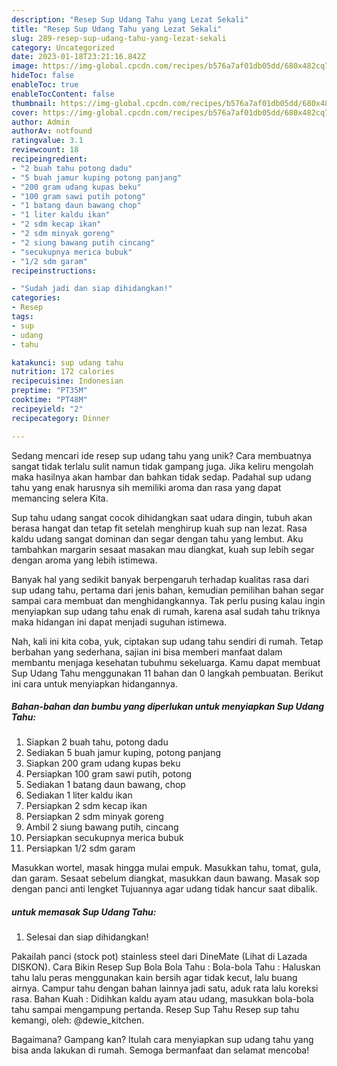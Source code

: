 ```yaml
---
description: "Resep Sup Udang Tahu yang Lezat Sekali"
title: "Resep Sup Udang Tahu yang Lezat Sekali"
slug: 289-resep-sup-udang-tahu-yang-lezat-sekali
category: Uncategorized
date: 2023-01-18T23:21:16.842Z
image: https://img-global.cpcdn.com/recipes/b576a7af01db05dd/680x482cq70/sup-udang-tahu-foto-resep-utama.jpg
hideToc: false
enableToc: true
enableTocContent: false
thumbnail: https://img-global.cpcdn.com/recipes/b576a7af01db05dd/680x482cq70/sup-udang-tahu-foto-resep-utama.jpg
cover: https://img-global.cpcdn.com/recipes/b576a7af01db05dd/680x482cq70/sup-udang-tahu-foto-resep-utama.jpg
author: Admin
authorAv: notfound
ratingvalue: 3.1
reviewcount: 18
recipeingredient:
- "2 buah tahu potong dadu"
- "5 buah jamur kuping potong panjang"
- "200 gram udang kupas beku"
- "100 gram sawi putih potong"
- "1 batang daun bawang chop"
- "1 liter kaldu ikan"
- "2 sdm kecap ikan"
- "2 sdm minyak goreng"
- "2 siung bawang putih cincang"
- "secukupnya merica bubuk"
- "1/2 sdm garam"
recipeinstructions:

- "Sudah jadi dan siap dihidangkan!"
categories:
- Resep
tags:
- sup
- udang
- tahu

katakunci: sup udang tahu 
nutrition: 172 calories
recipecuisine: Indonesian
preptime: "PT35M"
cooktime: "PT48M"
recipeyield: "2"
recipecategory: Dinner

---
```





Sedang mencari ide resep sup udang tahu yang unik? Cara membuatnya sangat tidak terlalu sulit namun tidak gampang juga. Jika keliru mengolah maka hasilnya akan hambar dan bahkan tidak sedap. Padahal sup udang tahu yang enak harusnya sih memiliki aroma dan rasa yang dapat memancing selera Kita.





Sup tahu udang sangat cocok dihidangkan saat udara dingin, tubuh akan berasa hangat dan tetap fit setelah menghirup kuah sup nan lezat. Rasa kaldu udang sangat dominan dan segar dengan tahu yang lembut. Aku tambahkan margarin sesaat masakan mau diangkat, kuah sup lebih segar dengan aroma yang lebih istimewa.

Banyak hal yang sedikit banyak berpengaruh terhadap kualitas rasa dari sup udang tahu, pertama dari jenis bahan, kemudian pemilihan bahan segar sampai cara membuat dan menghidangkannya. Tak perlu pusing kalau ingin menyiapkan sup udang tahu enak di rumah, karena asal sudah tahu triknya maka hidangan ini dapat menjadi suguhan istimewa.






Nah, kali ini kita coba, yuk, ciptakan sup udang tahu sendiri di rumah. Tetap berbahan yang sederhana, sajian ini bisa memberi manfaat dalam membantu menjaga kesehatan tubuhmu sekeluarga. Kamu dapat membuat Sup Udang Tahu menggunakan 11 bahan dan 0 langkah pembuatan. Berikut ini cara untuk menyiapkan hidangannya.

<!--inarticleads1-->

##### Bahan-bahan dan bumbu yang diperlukan untuk menyiapkan Sup Udang Tahu:

1. Siapkan 2 buah tahu, potong dadu
1. Sediakan 5 buah jamur kuping, potong panjang
1. Siapkan 200 gram udang kupas beku
1. Persiapkan 100 gram sawi putih, potong
1. Sediakan 1 batang daun bawang, chop
1. Sediakan 1 liter kaldu ikan
1. Persiapkan 2 sdm kecap ikan
1. Persiapkan 2 sdm minyak goreng
1. Ambil 2 siung bawang putih, cincang
1. Persiapkan secukupnya merica bubuk
1. Persiapkan 1/2 sdm garam


Masukkan wortel, masak hingga mulai empuk. Masukkan tahu, tomat, gula, dan garam. Sesaat sebelum diangkat, masukkan daun bawang. Masak sop dengan panci anti lengket Tujuannya agar udang tidak hancur saat dibalik. 

<!--inarticleads2-->

#####  untuk memasak Sup Udang Tahu:


1. Selesai dan siap dihidangkan!

Pakailah panci (stock pot) stainless steel dari DineMate (Lihat di Lazada DISKON). Cara Bikin Resep Sup Bola Bola Tahu : Bola-bola Tahu : Haluskan tahu lalu peras menggunakan kain bersih agar tidak kecut, lalu buang airnya. Campur tahu dengan bahan lainnya jadi satu, aduk rata lalu koreksi rasa. Bahan Kuah : Didihkan kaldu ayam atau udang, masukkan bola-bola tahu sampai mengampung pertanda. Resep Sup Tahu Resep sup tahu kemangi, oleh: @dewie_kitchen. 

Bagaimana? Gampang kan? Itulah cara menyiapkan sup udang tahu yang bisa anda lakukan di rumah. Semoga bermanfaat dan selamat mencoba!
